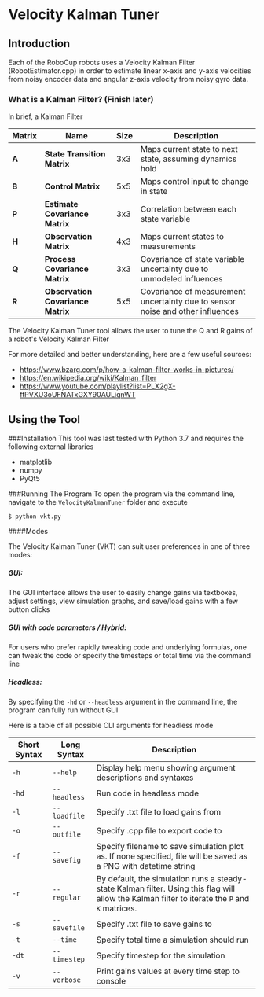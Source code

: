 # Velocity Kalman Tuner
## Introduction
Each of the RoboCup robots uses a Velocity Kalman Filter (RobotEstimator.cpp) in order to estimate linear x-axis 
and y-axis velocities from noisy encoder data and angular z-axis velocity from noisy gyro data. 

### What is a Kalman Filter? (Finish later)
In brief, a Kalman Filter 

| Matrix | Name | Size | Description |
| ------ | --- | ---- | ----------- |
| **A** | **State Transition Matrix** | 3x3 | Maps current state to next state, assuming dynamics hold
| **B** | **Control Matrix** | 5x5 | Maps control input to change in state
| **P** | **Estimate Covariance Matrix** | 3x3 | Correlation between each state variable |
| **H** | **Observation Matrix** | 4x3 | Maps current states to measurements |
| **Q** | **Process Covariance Matrix** | 3x3 | Covariance of state variable uncertainty due to unmodeled influences |
| **R** | **Observation Covariance Matrix** | 5x5 | Covariance of measurement uncertainty due to sensor noise and other influences  | 
The Velocity Kalman Tuner tool allows the user to tune the Q and R gains of a robot's Velocity Kalman Filter

For more detailed and better understanding, here are a few useful sources:
- https://www.bzarg.com/p/how-a-kalman-filter-works-in-pictures/
- https://en.wikipedia.org/wiki/Kalman_filter
- https://www.youtube.com/playlist?list=PLX2gX-ftPVXU3oUFNATxGXY90AULiqnWT

## Using the Tool
###Installation
This tool was last tested with Python 3.7 and requires the following external libraries
- matplotlib
- numpy
- PyQt5

###Running The Program
To open the program via the command line, navigate to the ```VelocityKalmanTuner``` folder
and execute

```$ python vkt.py```

####Modes

The Velocity Kalman Tuner (VKT) can suit user preferences in one of three modes:
##### **GUI:** 
The GUI interface allows the user to easily change gains via textboxes, adjust settings,
view simulation graphs, and save/load gains with a few button clicks

##### **GUI with code parameters / Hybrid:** 
For users who prefer rapidly tweaking code and underlying formulas, one can tweak the code
or specify the timesteps or total time via the command line

##### **Headless:** 
By specifying the ```-hd``` or ```--headless``` argument in the command line, the
program can fully run without GUI

Here is a table of all possible CLI arguments for headless mode

| Short Syntax | Long Syntax | Description |
| ------------ | ----------- | ----------- |
| ```-h``` | ```--help``` | Display help menu showing argument descriptions and syntaxes
| ```-hd``` | ```--headless``` | Run code in headless mode |
| ```-l``` | ```--loadfile``` | Specify .txt file to load gains from |
| ```-o``` | ```--outfile``` | Specify .cpp file to export code to |
|```-f``` | ```--savefig``` | Specify filename to save simulation plot as. If none specified, file will be saved as a PNG with datetime string
|```-r``` | ```--regular``` | By default, the simulation runs a steady-state Kalman filter. Using this flag will allow the Kalman filter to iterate the `P` and `K` matrices.
| ```-s``` | ```--savefile``` | Specify .txt file to save gains to |
| ```-t``` | ```--time``` | Specify total time a simulation should run |
| ```-dt``` | ```--timestep``` | Specify timestep for the simulation
| ```-v``` | ```--verbose``` | Print gains values at every time step to console |